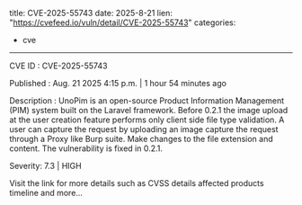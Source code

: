  
title: CVE-2025-55743
date: 2025-8-21
lien: "https://cvefeed.io/vuln/detail/CVE-2025-55743"
categories:
  - cve
---

CVE ID : CVE-2025-55743

Published :  Aug. 21
2025
4:15 p.m. | 1 hour
54 minutes ago

Description : UnoPim is an open-source Product Information Management (PIM) system built on the Laravel framework. Before 0.2.1
the image upload at the user creation feature performs only client side file type validation. A user can capture the request by uploading an image
capture the request through a Proxy like Burp suite. Make changes to the file extension and content. The vulnerability is fixed in 0.2.1.

Severity: 7.3 | HIGH

Visit the link for more details
such as CVSS details
affected products
timeline
and more...
